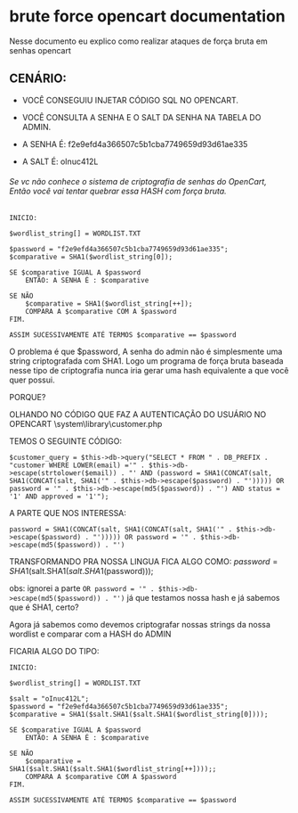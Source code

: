 # brute force opencart documentation
Nesse documento eu explico como realizar ataques de força bruta em senhas opencart


## CENÁRIO:
- VOCÊ CONSEGUIU INJETAR CÓDIGO SQL NO OPENCART.
- VOCÊ CONSULTA A SENHA E O SALT DA SENHA NA TABELA DO ADMIN.

- A SENHA É: f2e9efd4a366507c5b1cba7749659d93d61ae335
- A SALT É: oInuc412L

###### Se vc não conhece o sistema de criptografia de senhas do OpenCart, Então você vai tentar quebrar essa HASH com força bruta.

```
INICIO:

$wordlist_string[] = WORDLIST.TXT

$password = "f2e9efd4a366507c5b1cba7749659d93d61ae335";
$comparative = SHA1($wordlist_string[0]);

SE $comparative IGUAL A $password
	ENTÃO: A SENHA É : $comparative

SE NÃO
	$comparative = SHA1($wordlist_string[++]);
	COMPARA A $comparative COM A $password
FIM.

ASSIM SUCESSIVAMENTE ATÉ TERMOS $comparative == $password
```


O problema é que $password, A senha do admin não é simplesmente uma string criptografada com SHA1.
Logo um programa de força bruta baseada nesse tipo de criptografia nunca iria gerar uma hash equivalente a que você quer possui.

PORQUE?

OLHANDO NO CÓDIGO QUE FAZ A AUTENTICAÇÃO DO USUÁRIO NO OPENCART
\system\library\customer.php

TEMOS O SEGUINTE CÓDIGO:
```
$customer_query = $this->db->query("SELECT * FROM " . DB_PREFIX . "customer WHERE LOWER(email) ='" . $this->db->escape(strtolower($email)) . "' AND (password = SHA1(CONCAT(salt, SHA1(CONCAT(salt, SHA1('" . $this->db->escape($password) . "'))))) OR password = '" . $this->db->escape(md5($password)) . "') AND status = '1' AND approved = '1'");
```

A PARTE QUE NOS INTERESSA:
```
password = SHA1(CONCAT(salt, SHA1(CONCAT(salt, SHA1('" . $this->db->escape($password) . "'))))) OR password = '" . $this->db->escape(md5($password)) . "')
```

TRANSFORMANDO PRA NOSSA LINGUA FICA ALGO COMO:
$password=SHA1($salt.SHA1($salt.SHA1($password)));

obs: ignorei a parte `OR password = '" . $this->db->escape(md5($password)) . "')` já que testamos nossa hash e já sabemos que é SHA1, certo?

Agora já sabemos como devemos criptografar nossas strings da nossa wordlist e comparar com a HASH do ADMIN

FICARIA ALGO DO TIPO:


```
INICIO:

$wordlist_string[] = WORDLIST.TXT

$salt = "oInuc412L";
$password = "f2e9efd4a366507c5b1cba7749659d93d61ae335";
$comparative = SHA1($salt.SHA1($salt.SHA1($wordlist_string[0])));

SE $comparative IGUAL A $password
	ENTÃO: A SENHA É : $comparative

SE NÃO
	$comparative = SHA1($salt.SHA1($salt.SHA1($wordlist_string[++])));;
	COMPARA A $comparative COM A $password
FIM.

ASSIM SUCESSIVAMENTE ATÉ TERMOS $comparative == $password
```

